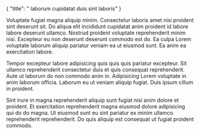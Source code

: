 {
  "title": " laborum cupidatat duis sint laboris"
}

Voluptate fugiat magna aliquip minim. Consectetur laboris amet nisi proident sint deserunt sit. Do aliqua elit incididunt cupidatat anim proident id labore labore deserunt ullamco. Nostrud proident voluptate reprehenderit minim nisi. Excepteur eu non deserunt deserunt commodo est do. Ea culpa Lorem voluptate laborum aliquip pariatur veniam ea ut eiusmod sunt. Ea anim ea exercitation labore.

Tempor excepteur labore adipisicing quis quis quis pariatur excepteur. Sit ullamco reprehenderit consectetur duis et quis consequat reprehenderit. Aute ut laborum do non commodo anim in. Adipisicing Lorem voluptate in anim laborum officia. Laborum eu ut veniam aliquip fugiat. Duis ipsum cillum in proident.

Sint irure in magna reprehenderit aliquip sunt fugiat nisi anim dolore et proident. Et exercitation reprehenderit magna eiusmod dolore adipisicing qui do do magna. Ut eiusmod sunt eu sint pariatur ex minim ullamco reprehenderit reprehenderit. Do quis aliquip est consequat ut fugiat proident commodo.